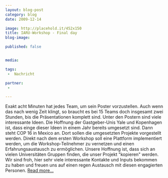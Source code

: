 ```yaml
---
layout: blog-post
category: blog
date: 2009-12-14

image: http://placehold.it/452x150
title: IARU-Workshop - Final day 
blog-image:  

published: false


media: 

tags:
 -  Nachricht

partner:
 -  

---
```


 Exakt acht Minuten hat jedes Team, um sein Poster vorzustellen. Auch wenn das nach wenig Zeit klingt, so braucht es bei 15 Teams doch insgesamt zwei Stunden, bis die Präsentationen komplett sind. Unter den Postern sind viele interessante Ideen. Die Hoffnung der Gastgeber-Unis Yale und Kopenhagen ist, dass einge dieser Ideen in einem Jahr bereits umgesetzt sind. Dann steht COP 16 in Mexico an. Dort sollen die umgesetzten Projekte vorgestellt werden. Direkt nach dem ersten Workshop soll eine Plattform implementiert werden, um die Workshop-Teilnehmer zu vernetzen und einen Erfahrungsaustausch zu ermöglichen. Unsere Hoffnung ist, dass sich an vielen Universitäten Gruppen finden, die unser Projekt "kopieren" werden. Wir sind froh, hier sehr viele interessante Kontakte und Inputs bekommen zu haben und freuen uns auf einen regen Austausch mit diesen engagierten Personen. 
[Read more...][1]
 
[1]: x

 
